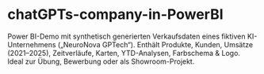 # chatGPTs-company-in-PowerBI
Power BI-Demo mit synthetisch generierten Verkaufsdaten eines fiktiven KI-Unternehmens („NeuroNova GPTech“). Enthält Produkte, Kunden, Umsätze (2021–2025), Zeitverläufe, Karten, YTD-Analysen, Farbschema &amp; Logo. Ideal zur Übung, Bewerbung oder als Showroom-Projekt.
